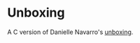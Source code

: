 # Unboxing

A C version of Danielle Navarro's [unboxing](https://blog.djnavarro.net/posts/2024-12-22_art-from-code-5/).



